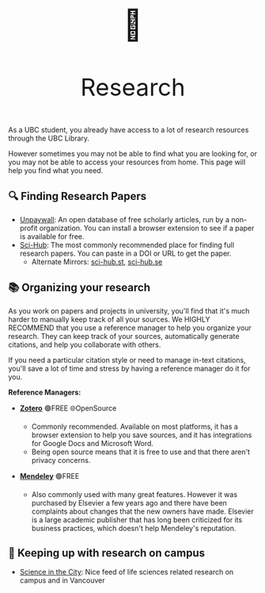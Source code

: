 #

<p align="center" style="font-size:60px;">📜</p>
<p align="center" style="font-size:48px;">Research</p>

As a UBC student, you already have access to a lot of research resources through the UBC Library.

However sometimes you may not be able to find what you are looking for, or you may not be able to access your resources from home. This page will help you find what you need.

## 🔍 Finding Research Papers

* [Unpaywall](https://unpaywall.org/): An open database of free scholarly articles, run by a non-profit organization. You can install a browser extension to see if a paper is available for free.
* [Sci-Hub](https://sci-hub.st/): The most commonly recommended place for finding full research papers. You can paste in a DOI or URL to get the paper.
  - Alternate Mirrors: [sci-hub.st](https://sci-hub.st/), [sci-hub.se](https://sci-hub.se/)

## 📚 Organizing your research

As you work on papers and projects in university, you'll find that it's much harder to manually keep track of all your sources. We HIGHLY RECOMMEND that you use a reference manager to help you organize your research. They can keep track of your sources, automatically generate citations, and help you collaborate with others.

If you need a particular citation style or need to manage in-text citations, you'll save a lot of time and stress by having a reference manager do it for you.

**Reference Managers:**

* **[Zotero](https://www.zotero.org/)** 🟢FREE 🌐OpenSource
  - Commonly recommended. Available on most platforms, it has a browser extension to help you save sources, and it has integrations for Google Docs and Microsoft Word.
  - Being open source means that it is free to use and that there aren't privacy concerns.

* **[Mendeley](https://www.mendeley.com/)** 🟢FREE
  - Also commonly used with many great features. However it was purchased by Elsevier a few years ago and there have been complaints about changes that the new owners have made. Elsevier is a large academic publisher that has long been criticized for its business practices, which doesn't help Mendeley's reputation.

## 💬 Keeping up with research on campus
- [Science in the City](https://scienceinvancouver.com/): Nice feed of life sciences related research on campus and in Vancouver